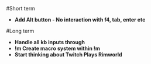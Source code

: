 #Short term
- **Add Alt button - No interaction with f4, tab, enter etc**

#Long term
 - **Handle all kb inputs through**
 - **!m Create macro system within !m**
 - **Start thinking about Twitch Plays Rimworld**
